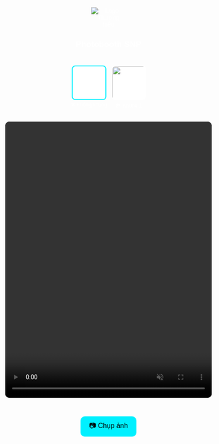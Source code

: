 <!DOCTYPE html>
<html lang="vi">
<head>
  <meta charset="UTF-8" />
  <meta name="viewport" content="width=device-width, initial-scale=1.0"/>
  <title>Photobooth SNP</title>
  <style>
    * { box-sizing: border-box; }
    body {
      margin: 0;
      font-family: sans-serif;
      background: url('https://cdn.saigonnewport.com.vn/uploads/images/2025/05/29/bg-key-visual-run-as-one-2025-01-6838100db8936.png') no-repeat center center fixed;;
      color: white;
      display: flex;
      flex-direction: column;
      align-items: center;
      padding: 10px;
    }
    header {
      text-align: center;
      margin: 10px 0;
    }
    header img {
      max-width: 80px;
    }
    header h1 {
      font-size: 1.2rem;
    }
    .frame-options {
      display: flex;
      flex-wrap: wrap;
      justify-content: center;
      gap: 10px;
      margin: 15px 0;
    }
    .frame-option-container {
      display: flex;
      flex-direction: column;
      align-items: center;
    }
    .frame-option {
      width: 80px;
      height: 80px;
      border: 2px solid transparent;
      border-radius: 8px;
      cursor: pointer;
      background-color: white;
      object-fit: contain;
    }
    .frame-option.selected {
      border-color: #00f0ff;
    }
    .frame-label {
      font-size: 0.75rem;
      color: white;
      margin-top: 4px;
    }
    .video-container {
      position: relative;
      width: 100%;
      max-width: 480px;
      height: 640px;
      margin-top: 10px;
      background: black;
      overflow: hidden;
      border-radius: 10px;
    }
    video, #frameOverlay {
      position: absolute;
      width: 100%;
      height: 100%;
      top: 0;
      left: 0;
      object-fit: cover;
      border-radius: 10px;
    }
    video {
      z-index: 1;
      background: black;
    }
    #frameOverlay {
      pointer-events: none;
      z-index: 2;
      display: none;
    }
    canvas {
      display: none;
    }
    .controls {
      margin-top: 15px;
      display: flex;
      flex-direction: column;
      align-items: center;
      gap: 10px;
    }
    button {
      padding: 10px 20px;
      font-size: 16px;
      border-radius: 10px;
      border: none;
      cursor: pointer;
      background-color: #00f0ff;
      color: black;
    }
    #download {
      display: none;
      color: #00f0ff;
      font-weight: bold;
      text-decoration: none;
      background-color: white;
      padding: 8px 16px;
      border-radius: 8px;
    }
  </style>
</head>
<body>

<header>
  <img src="https://cdn.saigonnewport.com.vn/uploads/images/2025/05/29/logo-run-as-one-2025-01-6838105ac2103.png" alt="Logo Thương hiệu">
  <h1>Photobooth SNP</h1>
</header>

<div class="frame-options" id="frameOptions">
  <!-- Không khung -->
  <div class="frame-option-container">
    <img class="frame-option selected" src="data:image/png;base64,iVBORw0KGgoAAAANSUhEUgAAABAAAAAQCAQAAAC1+jfqAAAAIElEQVR4AWP4z/D/PwMDAwMDg4GBgYGBoSFAAAC/MR+dUcA6RAAAAABJRU5ErkJggg==" data-url="" alt="No Frame">
    <div class="frame-label">❌ Không khung</div>
  </div>

  <!-- Frame PNG -->
  <div class="frame-option-container">
    <img class="frame-option" 
         src="https://cdn.saigonnewport.com.vn/uploads/images/2025/05/29/meet-tribe-06-1-683817714cf39.png"
         data-url="https://cdn.saigonnewport.com.vn/uploads/images/2025/05/29/meet-tribe-06-1-683817714cf39.png" 
         alt="Khung 1">
    <div class="frame-label">🏞 Khung 1</div>
  </div>
</div>

<div class="video-container">
  <video id="video" autoplay playsinline muted></video>
  <img id="frameOverlay" src="" alt="Khung Overlay">
</div>

<canvas id="canvas"></canvas>

<div class="controls">
  <button id="snap">📷 Chụp ảnh</button>
  <a id="download" download="photo.png">📥 Tải ảnh</a>
</div>

<script>
  const video = document.getElementById('video');
  const canvas = document.getElementById('canvas');
  const ctx = canvas.getContext('2d');
  const snap = document.getElementById('snap');
  const download = document.getElementById('download');
  const frameOverlay = document.getElementById('frameOverlay');
  const frameOptions = document.getElementById('frameOptions');

  let selectedFrameUrl = "";

  async function startCamera() {
    try {
      const stream = await navigator.mediaDevices.getUserMedia({
        video: { facingMode: "user" },
        audio: false
      });
      video.srcObject = stream;
      await video.play();
      console.log("Camera started");
    } catch (err) {
      alert("Không thể truy cập camera: " + err.message);
      console.error("Lỗi camera:", err);
    }
  }

  startCamera();

  // Chọn khung
  frameOptions.addEventListener('click', (e) => {
    const target = e.target.closest('.frame-option');
    if (!target) return;

    document.querySelectorAll('.frame-option').forEach(el => el.classList.remove('selected'));
    target.classList.add('selected');

    selectedFrameUrl = target.dataset.url;

    if (selectedFrameUrl) {
      frameOverlay.src = selectedFrameUrl;
      frameOverlay.style.display = 'block';
    } else {
      frameOverlay.src = "";
      frameOverlay.style.display = 'none';
    }
  });

  // Chụp ảnh
  snap.addEventListener('click', () => {
    const w = video.videoWidth;
    const h = video.videoHeight;
    if (w === 0 || h === 0) {
      alert("Vui lòng chờ camera khởi động...");
      return;
    }
    canvas.width = w;
    canvas.height = h;
    ctx.drawImage(video, 0, 0, w, h);

    if (selectedFrameUrl) {
      const frame = new Image();
      frame.crossOrigin = "anonymous";
      frame.onload = () => {
        ctx.drawImage(frame, 0, 0, w, h);
        showDownload();
      };
      frame.src = selectedFrameUrl;
    } else {
      showDownload();
    }
  });

  function showDownload() {
    const dataURL = canvas.toDataURL('image/png');
    download.href = dataURL;
    download.style.display = 'inline';
  }
</script>

</body>
</html>
